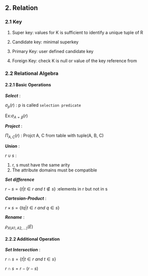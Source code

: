 ## 2. Relation 

### 2.1 Key

1. Super key: values for K is sufficient to identify a unique tuple of R

2. Candidate key: minimal superkey 

3. Primary Key: user defined candidate key

4. Foreign Key: check K is null or value of the key reference from

### 2.2 Relational Algebra

#### 2.2.1 Basic Operations

***Select*** : 

$\sigma_{p}(r)$ : p is called `selection predicate` 

Ex:$\sigma_{A=\beta }(r)$

***Project*** :

$\Pi_{A, C}(r)$ : Projct A, C from table with tuple(A, B, C)

***Union*** :

$r \cup s$ : 

1. r, s must have the same arity
2. The attribute domains must be compatible

***Set difference*** 

$r-s=\{t|t\in r \ and\  t\notin s\}$ :elements in r but not in s

***Cartesian-Product*** :

$r\times s = \{{t q}| t \in r \ and \ q \in s\}$ 

***Rename*** :

$\rho_{X(A1, A2, ...)}(E)$ 

#### 2.2.2 Additional Operation

***Set Intersection*** :

$r \cap s =\{t| t\in r \ and \ t \in s  \}$ 

$r\cap s = r-(r-s)$ 




